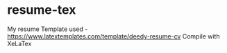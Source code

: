 # resume-tex

My resume 
Template used - https://www.latextemplates.com/template/deedy-resume-cv 
Compile with XeLaTex

